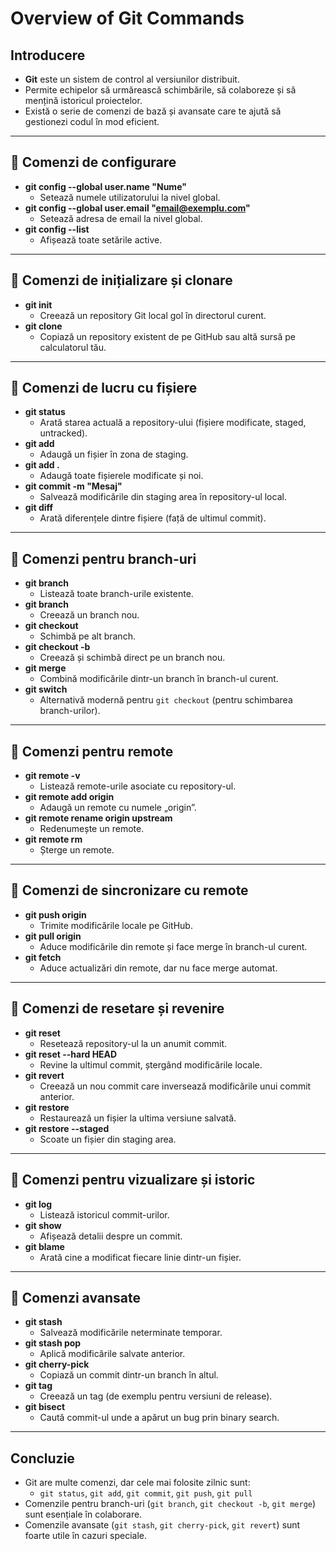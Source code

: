 # Overview of Git Commands

## Introducere
- **Git** este un sistem de control al versiunilor distribuit.
- Permite echipelor să urmărească schimbările, să colaboreze și să mențină istoricul proiectelor.
- Există o serie de comenzi de bază și avansate care te ajută să gestionezi codul în mod eficient.

---

## 📌 Comenzi de configurare

- **git config --global user.name "Nume"**
  - Setează numele utilizatorului la nivel global.
- **git config --global user.email "email@exemplu.com"**
  - Setează adresa de email la nivel global.
- **git config --list**
  - Afișează toate setările active.

---

## 📌 Comenzi de inițializare și clonare

- **git init**
  - Creează un repository Git local gol în directorul curent.
- **git clone <URL>**
  - Copiază un repository existent de pe GitHub sau altă sursă pe calculatorul tău.

---

## 📌 Comenzi de lucru cu fișiere

- **git status**
  - Arată starea actuală a repository-ului (fișiere modificate, staged, untracked).
- **git add <fisier>**
  - Adaugă un fișier în zona de staging.
- **git add .**
  - Adaugă toate fișierele modificate și noi.
- **git commit -m "Mesaj"**
  - Salvează modificările din staging area în repository-ul local.
- **git diff**
  - Arată diferențele dintre fișiere (față de ultimul commit).

---

## 📌 Comenzi pentru branch-uri

- **git branch**
  - Listează toate branch-urile existente.
- **git branch <nume-branch>**
  - Creează un branch nou.
- **git checkout <nume-branch>**
  - Schimbă pe alt branch.
- **git checkout -b <nume-branch>**
  - Creează și schimbă direct pe un branch nou.
- **git merge <nume-branch>**
  - Combină modificările dintr-un branch în branch-ul curent.
- **git switch <branch>**
  - Alternativă modernă pentru `git checkout` (pentru schimbarea branch-urilor).

---

## 📌 Comenzi pentru remote

- **git remote -v**
  - Listează remote-urile asociate cu repository-ul.
- **git remote add origin <URL>**
  - Adaugă un remote cu numele „origin”.
- **git remote rename origin upstream**
  - Redenumește un remote.
- **git remote rm <nume>**
  - Șterge un remote.

---

## 📌 Comenzi de sincronizare cu remote

- **git push origin <branch>**
  - Trimite modificările locale pe GitHub.
- **git pull origin <branch>**
  - Aduce modificările din remote și face merge în branch-ul curent.
- **git fetch**
  - Aduce actualizări din remote, dar nu face merge automat.

---

## 📌 Comenzi de resetare și revenire

- **git reset <commit>**
  - Resetează repository-ul la un anumit commit.
- **git reset --hard HEAD**
  - Revine la ultimul commit, ștergând modificările locale.
- **git revert <commit>**
  - Creează un nou commit care inversează modificările unui commit anterior.
- **git restore <fisier>**
  - Restaurează un fișier la ultima versiune salvată.
- **git restore --staged <fisier>**
  - Scoate un fișier din staging area.

---

## 📌 Comenzi pentru vizualizare și istoric

- **git log**
  - Listează istoricul commit-urilor.
- **git show <commit>**
  - Afișează detalii despre un commit.
- **git blame <fisier>**
  - Arată cine a modificat fiecare linie dintr-un fișier.

---

## 📌 Comenzi avansate

- **git stash**
  - Salvează modificările neterminate temporar.
- **git stash pop**
  - Aplică modificările salvate anterior.
- **git cherry-pick <commit>**
  - Copiază un commit dintr-un branch în altul.
- **git tag <nume>**
  - Creează un tag (de exemplu pentru versiuni de release).
- **git bisect**
  - Caută commit-ul unde a apărut un bug prin binary search.

---

## Concluzie
- Git are multe comenzi, dar cele mai folosite zilnic sunt:
  - `git status`, `git add`, `git commit`, `git push`, `git pull`
- Comenzile pentru branch-uri (`git branch`, `git checkout -b`, `git merge`) sunt esențiale în colaborare.
- Comenzile avansate (`git stash`, `git cherry-pick`, `git revert`) sunt foarte utile în cazuri speciale.

